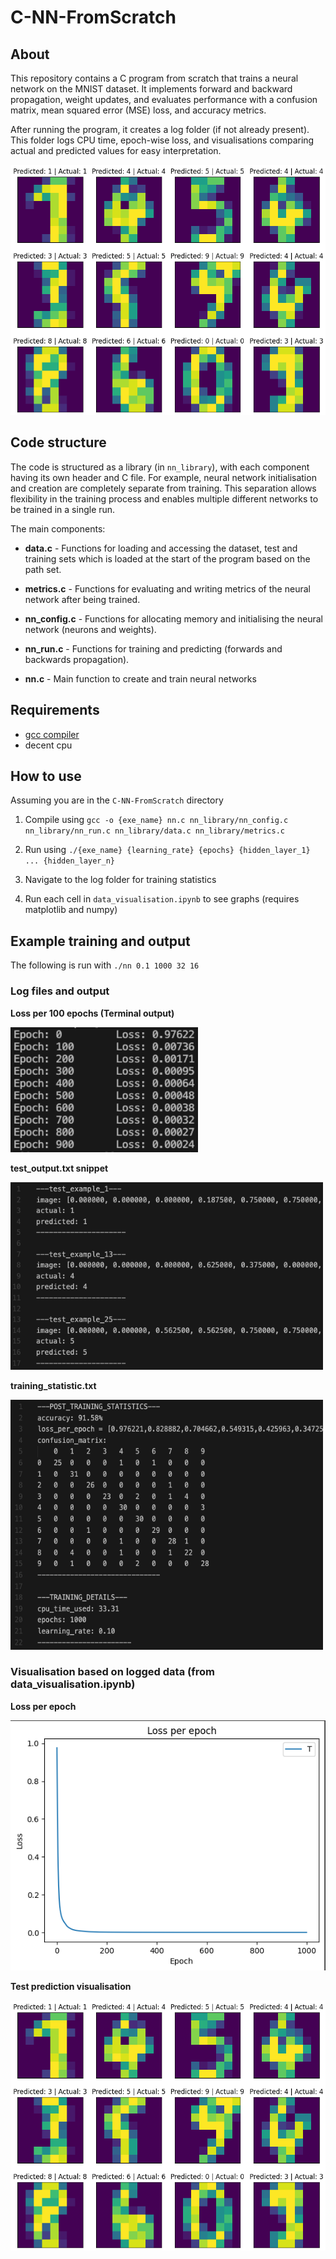 # C-NN-FromScratch

## About
This repository contains a C program from scratch that trains a neural network on the MNIST dataset. It implements forward and backward propagation, weight updates, and evaluates performance with a confusion matrix, mean squared error (MSE) loss, and accuracy metrics.

After running the program, it creates a log folder (if not already present). This folder logs CPU time, epoch-wise loss, and visualisations comparing actual and predicted values for easy interpretation.

<img src="readme_images/test_prediction.png" alt="Alt text" width="600" height="400" />

## Code structure
The code is structured as a library (in `nn_library`), with each component having its own header and C file. For example, neural network initialisation and creation are completely separate from training. This separation allows flexibility in the training process and enables multiple different networks to be trained in a single run.

The main components: 
- **data.c** - Functions for loading and accessing the dataset, test and training sets which is loaded at the start of the program based on the path set. 

- **metrics.c** - Functions for evaluating and writing metrics of the neural network after being trained.

- **nn_config.c** - Functions for allocating memory and initialising the neural network (neurons and weights).

- **nn_run.c** - Functions for training and predicting (forwards and backwards propagation).

- **nn.c** - Main function to create and train neural networks
 
## Requirements

- [gcc compiler](https://gcc.gnu.org/)
- decent cpu

## How to use
Assuming you are in the `C-NN-FromScratch` directory

1. Compile using `gcc -o {exe_name} nn.c nn_library/nn_config.c nn_library/nn_run.c nn_library/data.c nn_library/metrics.c`

2. Run using `./{exe_name} {learning_rate} {epochs} {hidden_layer_1} ... {hidden_layer_n}`

3. Navigate to the log folder for training statistics

4. Run each cell in `data_visualisation.ipynb` to see graphs (requires matplotlib and numpy) 

## Example training and output
The following is run with `./nn 0.1 1000 32 16`

### Log files and output 
**Loss per 100 epochs (Terminal output)**

<img src="readme_images/run_example.png" alt="Alt text" width="300" height="200" />

**test_output.txt snippet**

<img src="readme_images/test_output_example.png" alt="Alt text" width="500" height="300" />

**training_statistic.txt**

<img src="readme_images/training_statistics.png" alt="Alt text" width="500" height="400" />

### Visualisation based on logged data (from data_visualisation.ipynb)

**Loss per epoch**

<img src="readme_images/loss.png" alt="Alt text" width="600" height="400" />

**Test prediction visualisation**

<img src="readme_images/test_prediction.png" alt="Alt text" width="600" height="400" />
